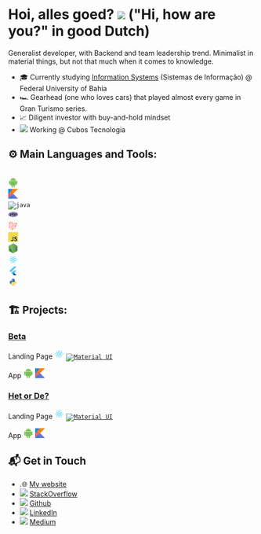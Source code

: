# Hoi, alles goed? <img src="https://media.giphy.com/media/hvRJCLFzcasrR4ia7z/giphy.gif" width="25px"> ("Hi, how are you?" in good Dutch)

Generalist developer, with Backend and team leadership trend. Minimalist in material things, but not that much when it comes to knowledge.


- 🎓 Currently studying [Information Systems](https://ufba.br/cursos/sistemas-de-informa%C3%A7%C3%A3o-bacharelado) (Sistemas de Informação) @ Federal University of Bahia
- 🏎️ Gearhead (one who loves cars) that played almost every game in Gran Turismo series.
- 📈 Diligent investor with buy-and-hold mindset
- <img src="https://cubos.io/favicon.435e484e.png" width="16px"> Working @ Cubos Tecnologia

## ⚙️ Main Languages and Tools:
<code> <img alt="android" height="20" src="https://raw.githubusercontent.com/github/explore/80688e429a7d4ef2fca1e82350fe8e3517d3494d/topics/android/android.png"></code>
<code> <img alt="kotlin" height="20" src="https://raw.githubusercontent.com/github/explore/80688e429a7d4ef2fca1e82350fe8e3517d3494d/topics/kotlin/kotlin.png"></code>
<code> <img alt="java" height="20" src="https://logospng.org/download/java/logo-java-256.png"></code>
<code> <img alt="php" height="20" src="https://raw.githubusercontent.com/github/explore/80688e429a7d4ef2fca1e82350fe8e3517d3494d/topics/php/php.png"></code>
<code> <img alt="laravel" height="20" src="https://raw.githubusercontent.com/github/explore/80688e429a7d4ef2fca1e82350fe8e3517d3494d/topics/laravel/laravel.png"></code>
<code> <img alt="javascript" height="20" src="https://raw.githubusercontent.com/github/explore/80688e429a7d4ef2fca1e82350fe8e3517d3494d/topics/javascript/javascript.png"></code>
<code> <img alt="nodejs" height="20" src="https://raw.githubusercontent.com/github/explore/80688e429a7d4ef2fca1e82350fe8e3517d3494d/topics/nodejs/nodejs.png"></code>
<code> <img alt="react" height="20" src="https://raw.githubusercontent.com/github/explore/80688e429a7d4ef2fca1e82350fe8e3517d3494d/topics/react/react.png"></code>
<code> <img alt="flutter" height="20" src="https://raw.githubusercontent.com/github/explore/80688e429a7d4ef2fca1e82350fe8e3517d3494d/topics/flutter/flutter.png"></code>
<code> <img alt="flutter" height="20" src="https://raw.githubusercontent.com/github/explore/80688e429a7d4ef2fca1e82350fe8e3517d3494d/topics/python/python.png"></code>

## 🏗️ Projects:
### <a href="https://hofs.dev/beta/" target="_blank">Beta</a>
 Landing Page <code><a href="#" title="React"><img alt="React" src="https://raw.githubusercontent.com/github/explore/80688e429a7d4ef2fca1e82350fe8e3517d3494d/topics/react/react.png" height="20px"></a></code>
 <code><a href="#" title="Material UI"><img alt="Material UI" src="https://material-ui.com/static/favicon.ico" height="20px"></a></code>
 
 App <code><a href="#" title="Android"><img alt="Android" src="https://raw.githubusercontent.com/github/explore/80688e429a7d4ef2fca1e82350fe8e3517d3494d/topics/android/android.png" height="20px"></a></code>
 <code><a href="#" title="Kotlin"><img alt="Kotlin" src="https://raw.githubusercontent.com/github/explore/80688e429a7d4ef2fca1e82350fe8e3517d3494d/topics/kotlin/kotlin.png" height="20px"></a></code>
 
 ### <a target="_blank" href="https://hofs.dev/hetorde/">Het or De?</a>
 Landing Page <code><a href="#" title="React"><img alt="React" src="https://raw.githubusercontent.com/github/explore/80688e429a7d4ef2fca1e82350fe8e3517d3494d/topics/react/react.png" height="20px"></a></code>
 <code><a href="#" title="Material UI"><img alt="Material UI" src="https://material-ui.com/static/favicon.ico" height="20px"></a></code>
 
 App <code><a href="#" title="Android"><img alt="Android" src="https://raw.githubusercontent.com/github/explore/80688e429a7d4ef2fca1e82350fe8e3517d3494d/topics/android/android.png" height="20px"></a></code>
 <code><a href="#" title="Kotlin"><img alt="Kotlin" src="https://raw.githubusercontent.com/github/explore/80688e429a7d4ef2fca1e82350fe8e3517d3494d/topics/kotlin/kotlin.png" height="20px"></a></code>
 

## 📬 Get in Touch
- .󠀠🌐 <a target="_blank" href="https://hofs.dev/">My website</a>
- <img height="20px" src="https://cdn.sstatic.net/Sites/br/Img/favicon.ico?v=20661a71f17b"> <a target="_blank" href="https://pt.stackoverflow.com/users/205108/matheus-hofstede">StackOverflow</a>
- <img height="20px" src="https://github.githubassets.com/favicons/favicon.png"> <a target="_blank" href="https://github.com/hofstede-matheus">Github</a>
- <img height="20px" src="https://static-exp1.licdn.com/sc/h/1bt1uwq5akv756knzdj4l6cdc"> <a target="_blank" href="https://www.linkedin.com/in/hofstede-matheus/">LinkedIn</a>
- <img height="20px" src="https://cdn-images-1.medium.com/fit/c/152/152/1*8I-HPL0bfoIzGied-dzOvA.png"> <a target="_blank" href="https://medium.com/@hofstede.matheus">Medium</a>

